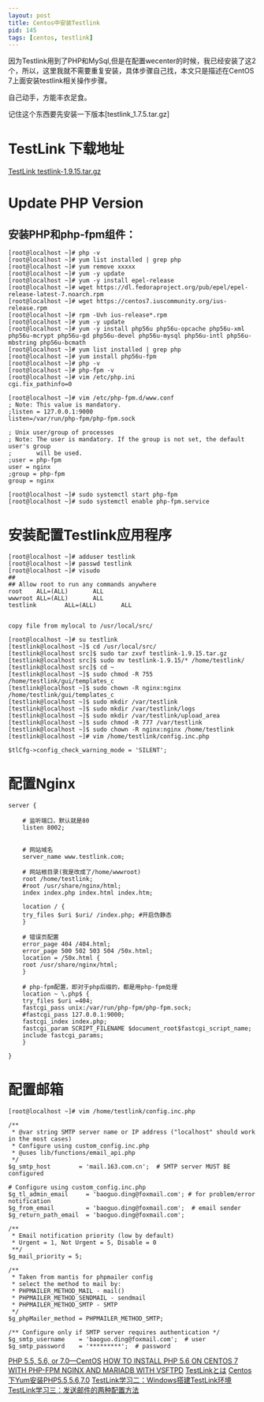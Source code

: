 ```yaml
---
layout: post
title: Centos中安装Testlink
pid: 145
tags: [centos, testlink]
---
```


因为Testlink用到了PHP和MySql,但是在配置wecenter的时候，我已经安装了这2个，所以，这里我就不需要重复安装，具体步骤自己找，本文只是描述在CentOS 7上面安装testlink相关操作步骤。

自己动手，方能丰衣足食。

记住这个东西要先安装一下版本[testlink_1.7.5.tar.gz]

# TestLink 下载地址

[TestLink testlink-1.9.15.tar.gz](https://sourceforge.net/projects/testlink)


# Update PHP Version

## 安装PHP和php-fpm组件：
	[root@localhost ~]# php -v
	[root@localhost ~]# yum list installed | grep php
	[root@localhost ~]# yum remove xxxxx
	[root@localhost ~]# yum -y update
	[root@localhost ~]# yum -y install epel-release
	[root@localhost ~]# wget https://dl.fedoraproject.org/pub/epel/epel-release-latest-7.noarch.rpm
	[root@localhost ~]# wget https://centos7.iuscommunity.org/ius-release.rpm
	[root@localhost ~]# rpm -Uvh ius-release*.rpm
	[root@localhost ~]# yum -y update
	[root@localhost ~]# yum -y install php56u php56u-opcache php56u-xml php56u-mcrypt php56u-gd php56u-devel php56u-mysql php56u-intl php56u-mbstring php56u-bcmath
	[root@localhost ~]# yum list installed | grep php
	[root@localhost ~]# yum install php56u-fpm
	[root@localhost ~]# php -v
	[root@localhost ~]# php-fpm -v
	[root@localhost ~]# vim /etc/php.ini
	cgi.fix_pathinfo=0

	[root@localhost ~]# vim /etc/php-fpm.d/www.conf
	; Note: This value is mandatory.
	;listen = 127.0.0.1:9000
	listen=/var/run/php-fpm/php-fpm.sock

	; Unix user/group of processes
	; Note: The user is mandatory. If the group is not set, the default user's group
	;       will be used.
	;user = php-fpm
	user = nginx
	;group = php-fpm
	group = nginx

	[root@localhost ~]# sudo systemctl start php-fpm
	[root@localhost ~]# sudo systemctl enable php-fpm.service




# 安装配置Testlink应用程序

	[root@localhost ~]# adduser testlink
	[root@localhost ~]# passwd testlink
	[root@localhost ~]# visudo
	##
	## Allow root to run any commands anywhere
	root    ALL=(ALL)       ALL
	wwwroot ALL=(ALL)       ALL
	testlink        ALL=(ALL)       ALL


	copy file from mylocal to /usr/local/src/

	[root@localhost ~]# su testlink
	[testlink@localhost ~]$ cd /usr/local/src/
	[testlink@localhost src]$ sudo tar zxvf testlink-1.9.15.tar.gz
	[testlink@localhost src]$ sudo mv testlink-1.9.15/* /home/testlink/
	[testlink@localhost src]$ cd ~
	[testlink@localhost ~]$ sudo chmod -R 755 /home/testlink/gui/templates_c
	[testlink@localhost ~]$ sudo chown -R nginx:nginx /home/testlink/gui/templates_c
	[testlink@localhost ~]$ sudo mkdir /var/testlink
	[testlink@localhost ~]$ sudo mkdir /var/testlink/logs
	[testlink@localhost ~]$ sudo mkdir /var/testlink/upload_area
	[testlink@localhost ~]$ sudo chmod -R 777 /var/testlink
	[testlink@localhost ~]$ sudo chown -R nginx:nginx /home/testlink
	[testlink@localhost ~]# vim /home/testlink/config.inc.php

	$tlCfg->config_check_warning_mode = 'SILENT';



# 配置Nginx
	server {

	    # 监听端口，默认就是80
	    listen 8002;


	    # 网站域名
	    server_name www.testlink.com;

	    # 网站根目录(我是改成了/home/wwwroot)
	    root /home/testlink;
	    #root /usr/share/nginx/html;
	    index index.php index.html index.htm;

	    location / {
		try_files $uri $uri/ /index.php; #开启伪静态
	    }

	    # 错误页配置
	    error_page 404 /404.html;
	    error_page 500 502 503 504 /50x.html;
	    location = /50x.html {
		root /usr/share/nginx/html;
	    }

	    # php-fpm配置，即对于php后缀的，都是用php-fpm处理
	    location ~ \.php$ {
		try_files $uri =404;
		fastcgi_pass unix:/var/run/php-fpm/php-fpm.sock;
		#fastcgi_pass 127.0.0.1:9000;
		fastcgi_index index.php;
		fastcgi_param SCRIPT_FILENAME $document_root$fastcgi_script_name;
		include fastcgi_params;
	    }

	}



# 配置邮箱

	[root@localhost ~]# vim /home/testlink/config.inc.php

	/**
	 * @var string SMTP server name or IP address ("localhost" should work in the most cases)
	 * Configure using custom_config.inc.php
	 * @uses lib/functions/email_api.php
	 */
	$g_smtp_host        = 'mail.163.com.cn';  # SMTP server MUST BE configured

	# Configure using custom_config.inc.php
	$g_tl_admin_email     = 'baoguo.ding@foxmail.com'; # for problem/error notification
	$g_from_email         = 'baoguo.ding@foxmail.com';  # email sender
	$g_return_path_email  = 'baoguo.ding@foxmail.com';

	/**
	 * Email notification priority (low by default)
	 * Urgent = 1, Not Urgent = 5, Disable = 0
	 **/
	$g_mail_priority = 5;

	/**
	 * Taken from mantis for phpmailer config
	 * select the method to mail by:
	 * PHPMAILER_METHOD_MAIL - mail()
	 * PHPMAILER_METHOD_SENDMAIL - sendmail
	 * PHPMAILER_METHOD_SMTP - SMTP
	 */
	$g_phpMailer_method = PHPMAILER_METHOD_SMTP;

	/** Configure only if SMTP server requires authentication */
	$g_smtp_username    = 'baoguo.ding@foxmail.com';  # user
	$g_smtp_password    = '*********';  # password







[PHP 5.5, 5.6, or 7.0—CentOS](http://devdocs.magento.com/guides/v2.0/install-gde/prereq/php-centos.html#instgde-prereq-php56-install-centos)
[HOW TO INSTALL PHP 5.6 ON CENTOS 7 WITH PHP-FPM NGINX AND MARIADB WITH VSFTPD](https://www.xshellz.com/community/tutorials/47975/How-to-install-php-5.6-on-CentOS-7-with-php-fpm-nginx-and-mariadb-with-vsftpd)
[TestLinkとは](http://qiita.com/shoooo/items/01682a255448c2b4ecd3)
[Centos下Yum安装PHP5.5,5.6,7.0](http://www.blogjava.net/nkjava/archive/2015/01/20/422289.html)
[TestLink学习二：Windows搭建TestLink环境](http://www.cnblogs.com/yangxia-test/p/4414840.html)
[TestLink学习三：发送邮件的两种配置方法](http://www.cnblogs.com/yangxia-test/p/4453042.html)

